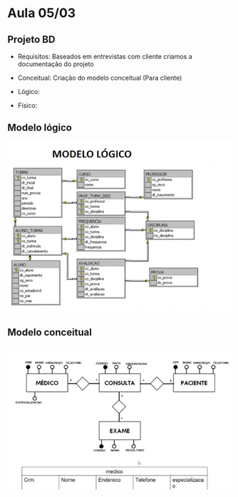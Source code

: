 # Aula 05/03

## Projeto BD
- Requisitos: Baseados em entrevistas com cliente criamos a documentação do projeto

- Conceitual: Criação do modelo conceitual (Para cliente)

- Lógico:  

- Físico: 

## Modelo lógico

![alt text](image.png)

## Modelo conceitual

![alt text](image-1.png)